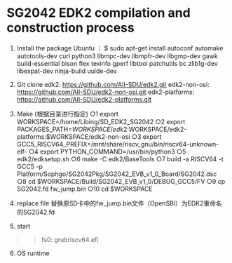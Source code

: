 # SG2042 EDK2 compilation and construction process

1. Install the package
Ubuntu ：
$ sudo apt-get install autoconf automake autotools-dev curl python3 libmpc-dev libmpfr-dev libgmp-dev gawk build-essential bison flex texinfo gperf libtool patchutils bc zlib1g-dev libexpat-dev ninja-build uuide-dev

2.	Git clone
edk2: https://github.com/AII-SDU/edk2.git
edk2-non-osi: https://github.com/AII-SDU/edk2-non-osi.git
edk2-platforms: https://github.com/AII-SDU/edk2-platforms.git 
3.	Make (根据目录进行指定)
○1 export WORKSPACE=/home/Libing/SD_EDK2_SG2042
○2 export PACKAGES_PATH=$WORKSPACE/edk2:$WORKSPACE/edk2-platforms:$WORKSPACE/edk2-non-osi
○3 export GCC5_RISCV64_PREFIX=/mnt/share/riscv_gnu/bin/riscv64-unknown-elf-
○4 export PYTHON_COMMAND=/usr/bin/python3
○5 . edk2/edksetup.sh
○6 make -C edk2/BaseTools
○7 build -a RISCV64 -t GCC5 -p 	Platform/Sophgo/SG2042Pkg/SG2042_EVB_v1_0_Board/SG2042.dsc
○8 cd $WORKSPACE/Build/SG2042_EVB_v1_0/DEBUG_GCC5/FV
○9 cp SG2042.fd fw_jump.bin
○10 cd $WORKSPACE
4.	replace file
替换原SD卡中的fw_jump.bin文件（OpenSBI）为EDK2重命名的SG2042.fd
5.	start
>>fs0:
>>grubriscv64.efi
6.	OS runtime

